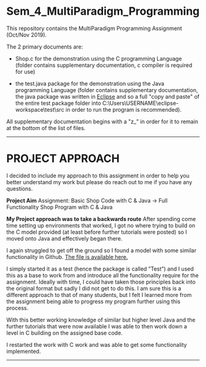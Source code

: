 # Sem_4_MultiParadigm_Programming

This repository contains the MultiParadigm Programming Assignment (Oct/Nov 2019).

The 2 primary documents are:
- Shop.c for the demonstration using the C programming Language (folder contains supplementary documentation, c compiler is required for use)

- the test.java package for the demonstration using the Java programming Language (folder contains supplementary documentation, the java package was written in [Eclipse](www.eclipse.org) and so a full "copy and paste" of the entire test package folder into C:\Users\USERNAME\eclipse-workspace\test\src in order to run the program is recommended). 

All supplementary documentation begins with a "z_" in order for it to remain at the bottom of the list of files.

-------------------------

# PROJECT APPROACH
I decided to include my approach to this assignment in order to help you better understand my work but please do reach out to me if you have any questions. 

**Project Aim**
Assignment: Basic Shop Code with C & Java -> Full Functionality Shop Program with C & Java
 
**My Project approach was to take a backwards route** 
After spending come time setting up environments that worked, I got no where trying to build on the C model provided (at least before further tutorials were posted) so I moved onto Java and effectively began there. 

I again struggled to get off the ground so I found a model with some similar functionality in Github. [The file is available here.](https://github.com/vivianamarquez-2013/Object-Oriented-Programming-with-Java/blob/master/II-8-12-OnlineShop)

I simply started it as a test (hence the package is called ”Test”) and I used this as a base to work from and introduce all the functionality require for the assignment. Ideally with time, I could have taken those principles back into the original format but sadly I did not get to do this. I am sure this is a different approach to that of many students, but I felt I learned more from the assignment being able to progress my program further using this process. 

With this better working knowledge of similar but higher level Java and the further tutorials that were now available I was able to then work down a level in C building on the assigned base code.

I restarted the work with C work and was able to get some functionality implemented.


-------------------------


